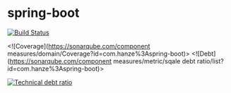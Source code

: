 # spring-boot

[![Build Status](https://travis-ci.org/iHatebug/spring-boot.svg?branch=master)](https://travis-ci.org/iHatebug/spring-boot)

<![Coverage](https://sonarqube.com/component measures/domain/Coverage?id=com.hanze%3Aspring-boot)>
<![Debt](https://sonarqube.com/component measures/metric/sqale debt ratio/list?id=com.hanze%3Aspring-boot)>

[![Technical debt ratio](https://sonarqube.com/api/badges/measure?key=com.hanze:-spring-boot&metric=sqale_debt_ratio)](https://sonarqube.com/dashboard/index/com.hanze:-spring-boot)
